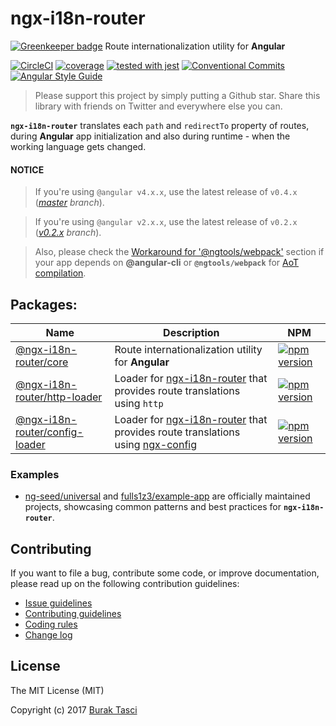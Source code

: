 # ngx-i18n-router

[![Greenkeeper badge](https://badges.greenkeeper.io/fulls1z3/ngx-i18n-router.svg)](https://greenkeeper.io/)
Route internationalization utility for **Angular**

[![CircleCI](https://circleci.com/gh/fulls1z3/ngx-i18n-router.svg?style=shield)](https://circleci.com/gh/fulls1z3/ngx-i18n-router)
[![coverage](https://codecov.io/github/fulls1z3/ngx-i18n-router/coverage.svg?branch=master)](https://codecov.io/gh/fulls1z3/ngx-i18n-router)
[![tested with jest](https://img.shields.io/badge/tested_with-jest-99424f.svg)](https://github.com/facebook/jest)
[![Conventional Commits](https://img.shields.io/badge/Conventional%20Commits-1.0.0-yellow.svg)](https://conventionalcommits.org)
[![Angular Style Guide](https://mgechev.github.io/angular2-style-guide/images/badge.svg)](https://angular.io/styleguide)

> Please support this project by simply putting a Github star. Share this library with friends on Twitter and everywhere else you can.

**`ngx-i18n-router`** translates each `path` and `redirectTo` property of routes, during **Angular** app initialization
and also during runtime - when the working language gets changed.

#### NOTICE
> If you're using `@angular v4.x.x`, use the latest release of `v0.4.x` (*[master] branch*).

> If you're using `@angular v2.x.x`, use the latest release of `v0.2.x` (*[v0.2.x] branch*).

> Also, please check the [Workaround for '@ngtools/webpack'](https://github.com/fulls1z3/ngx-i18n-router/tree/master/packages/@ngx-i18n-router/core/README.md#workaround-for-ngtoolswebpack)
section if your app depends on **@angular-cli** or **`@ngtools/webpack`** for [AoT compilation].

## Packages:
Name | Description | NPM
--- | --- | ---
[@ngx-i18n-router/core](https://github.com/fulls1z3/ngx-i18n-router/tree/master/packages/@ngx-i18n-router/core) | Route internationalization utility for **Angular** | [![npm version](https://badge.fury.io/js/%40ngx-i18n-router%2Fcore.svg)](https://www.npmjs.com/package/@ngx-i18n-router/core)
[@ngx-i18n-router/http-loader](https://github.com/fulls1z3/ngx-i18n-router/tree/v0.2.x/packages/@ngx-i18n-router/http-loader) | Loader for [ngx-i18n-router] that provides route translations using `http` | [![npm version](https://badge.fury.io/js/%40ngx-i18n-router%2Fhttp-loader.svg)](https://www.npmjs.com/package/@ngx-i18n-router/http-loader)
[@ngx-i18n-router/config-loader](https://github.com/fulls1z3/ngx-i18n-router/tree/v0.2.x/packages/@ngx-i18n-router/config-loader) | Loader for [ngx-i18n-router] that provides route translations using [ngx-config] | [![npm version](https://badge.fury.io/js/%40ngx-i18n-router%2Fconfig-loader.svg)](https://www.npmjs.com/package/@ngx-i18n-router/config-loader)

### Examples
- [ng-seed/universal] and [fulls1z3/example-app] are officially maintained projects, showcasing common patterns and best
practices for **`ngx-i18n-router`**.

## Contributing
If you want to file a bug, contribute some code, or improve documentation, please read up on the following contribution guidelines:
- [Issue guidelines](CONTRIBUTING.md#submit)
- [Contributing guidelines](CONTRIBUTING.md)
- [Coding rules](CONTRIBUTING.md#rules)
- [Change log](CHANGELOG.md)

## License
The MIT License (MIT)

Copyright (c) 2017 [Burak Tasci]

[master]: https://github.com/ngx-i18n-router/core/tree/master
[v0.2.x]: https://github.com/ngx-i18n-router/core/tree/v0.2.x
[AoT compilation]: https://angular.io/docs/ts/latest/cookbook/aot-compiler.html
[ngx-i18n-router]: https://github.com/fulls1z3/ngx-i18n-router
[ngx-config]: https://github.com/fulls1z3/ngx-config
[ng-seed/universal]: https://github.com/ng-seed/universal
[fulls1z3/example-app]: https://github.com/fulls1z3/example-app
[Burak Tasci]: https://github.com/fulls1z3
